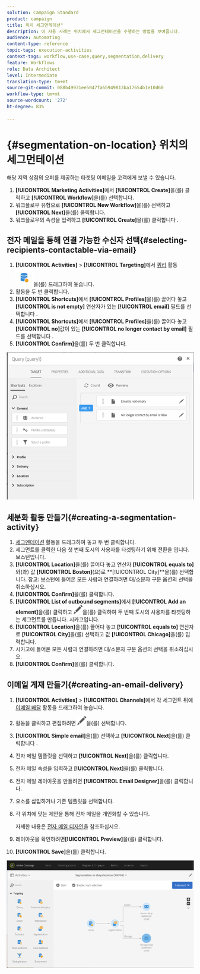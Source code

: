 ```yaml
---
solution: Campaign Standard
product: campaign
title: 위치 세그먼테이션"
description: 이 사용 사례는 위치에서 세그먼테이션을 수행하는 방법을 보여줍니다.
audience: automating
content-type: reference
topic-tags: execution-activities
context-tags: workflow,use-case,query,segmentation,delivery
feature: Workflows
role: Data Architect
level: Intermediate
translation-type: tm+mt
source-git-commit: 088b49931ee5047fa6b949813ba17654b1e10d60
workflow-type: tm+mt
source-wordcount: '272'
ht-degree: 83%

---
```



# {#segmentation-on-location} 위치의 세그먼테이션

해당 지역 상점의 오퍼를 제공하는 타겟팅 이메일을 고객에게 보낼 수 있습니다.

1. **[!UICONTROL Marketing Activities]**&#x200B;에서 **[!UICONTROL Create]**&#x200B;을(를) 클릭하고 **[!UICONTROL Workflow]**&#x200B;을(를) 선택합니다.
1. 워크플로우 유형으로 **[!UICONTROL New Workflow]**&#x200B;을(를) 선택하고 **[!UICONTROL Next]**&#x200B;을(를) 클릭합니다.
1. 워크플로우의 속성을 입력하고 **[!UICONTROL Create]**&#x200B;을(를) 클릭합니다 .

## 전자 메일을 통해 연결 가능한 수신자 선택{#selecting-recipients-contactable-via-email}

1. **[!UICONTROL Activities]** > **[!UICONTROL Targeting]**&#x200B;에서 [쿼리](../../automating/using/query.md) 활동 ![](assets/query.png)을(를) 드래그하여 놓습니다.
1. 활동을 두 번 클릭합니다.
1. **[!UICONTROL Shortcuts]**&#x200B;에서 **[!UICONTROL Profiles]**&#x200B;을(를) 끌어다 놓고 **[!UICONTROL is not empty]** 연산자가 있는 **[!UICONTROL email]** 필드를 선택합니다 .
1. **[!UICONTROL Shortcuts]**&#x200B;에서 **[!UICONTROL Profiles]**&#x200B;을(를) 끌어다 놓고 **[!UICONTROL no]**&#x200B;값이 있는 **[!UICONTROL no longer contact by email]** 필드를 선택합니다 .
1. **[!UICONTROL Confirm]**&#x200B;을(를) 두 번 클릭합니다.

![](assets/wf-complement-query.png)

## 세분화 활동 만들기{#creating-a-segmentation-activity}

1. [세그멘테이션](../../automating/using/segmentation.md) 활동을 드래그하여 놓고 두 번 클릭합니다.
1. 세그먼트를 클릭한 다음 첫 번째 도시의 사용자를 타겟팅하기 위해 전환을 엽니다. 보스턴입니다.
1. **[!UICONTROL Location]**&#x200B;을(를) 끌어다 놓고 연산자 **[!UICONTROL equals to]**&#x200B;와(과) 값 **[!UICONTROL Boston]**(으)로 **[!UICONTROL City]**을(를) 선택합니다. 
참고: 보스턴에 들어온 모든 사람과 연결하려면 대/소문자 구분 옵션의 선택을 취소하십시오.
1. **[!UICONTROL Confirm]**&#x200B;을(를) 클릭합니다.
1. **[!UICONTROL List of outbound segments]**&#x200B;에서 **[!UICONTROL Add an element]**&#x200B;을(를) 클릭하고 ![](assets/edit_darkgrey-24px.png)을(를) 클릭하여 두 번째 도시의 사용자를 타겟팅하는 세그먼트를 만듭니다. 시카고입니다.
1. **[!UICONTROL Location]**&#x200B;을(를) 끌어다 놓고 **[!UICONTROL equals to]** 연산자로 **[!UICONTROL City]**&#x200B;을(를) 선택하고 값 **[!UICONTROL Chicago]**&#x200B;을(를) 입력합니다.
1. 시카고에 들어온 모든 사람과 연결하려면 대/소문자 구분 옵션의 선택을 취소하십시오.
1. **[!UICONTROL Confirm]**&#x200B;을(를) 클릭합니다.

## 이메일 게재 만들기{#creating-an-email-delivery}

1. **[!UICONTROL Activities]** > **[!UICONTROL Channels]**&#x200B;에서 각 세그먼트 뒤에 [이메일 배달](../../automating/using/email-delivery.md) 활동을 드래그하여 놓습니다.
1. 활동을 클릭하고 편집하려면 ![](assets/edit_darkgrey-24px.png)을(를) 선택합니다.
1. **[!UICONTROL Simple email]**&#x200B;을(를) 선택하고 **[!UICONTROL Next]**&#x200B;을(를) 클릭합니다 .
1. 전자 메일 템플릿을 선택하고 **[!UICONTROL Next]**&#x200B;을(를) 클릭합니다.
1. 전자 메일 속성을 입력하고 **[!UICONTROL Next]**&#x200B;을(를) 클릭합니다.
1. 전자 메일 레이아웃을 만들려면 **[!UICONTROL Email Designer]**&#x200B;을(를) 클릭합니다.
1. 요소를 삽입하거나 기존 템플릿을 선택합니다.
1. 각 위치에 맞는 제안을 통해 전자 메일을 개인화할 수 있습니다.

   자세한 내용은 [전자 메일 디자인](../../designing/using/designing-from-scratch.md#designing-an-email-content-from-scratch)을 참조하십시오.

1. 레이아웃을 확인하려면&#x200B;**[!UICONTROL Preview]**&#x200B;을(를) 클릭합니다.
1. **[!UICONTROL Save]**&#x200B;을(를) 클릭합니다.

![](assets/wf-segmentation-location.png)


